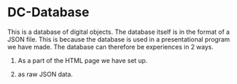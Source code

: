 # DC-Database

This is a database of digital objects.
The database itself is in the format of a JSON file. This is because the database is used in a presentational program we have made.
The database can therefore be experiences in 2 ways.

1) As a part of the HTML page we have set up. 

2) as raw JSON data. 


